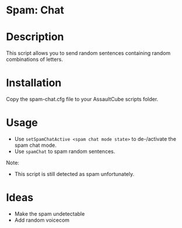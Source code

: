 # Spam: Chat

# Description
This script allows you to send random sentences containing random combinations of letters.

# Installation
Copy the spam-chat.cfg file to your AssaultCube scripts folder.

# Usage

* Use ````setSpamChatActive <spam chat mode state>```` to de-/activate the spam chat mode.
* Use ````spamChat```` to spam random sentences.

Note:

* This script is still detected as spam unfortunately.

# Ideas

* Make the spam undetectable
* Add random voicecom

